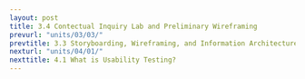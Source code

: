 ```yaml
---
layout: post
title: 3.4 Contectual Inquiry Lab and Preliminary Wireframing
prevurl: "units/03/03/"
prevtitle: 3.3 Storyboarding, Wireframing, and Information Architecture
nexturl: "units/04/01/"
nexttitle: 4.1 What is Usability Testing?
---
```

